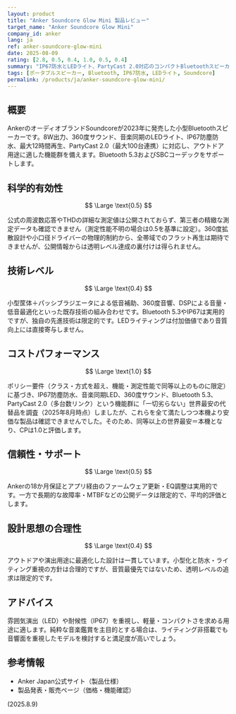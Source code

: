 ```yaml
---
layout: product
title: "Anker Soundcore Glow Mini 製品レビュー"
target_name: "Anker Soundcore Glow Mini"
company_id: anker
lang: ja
ref: anker-soundcore-glow-mini
date: 2025-08-09
rating: [2.8, 0.5, 0.4, 1.0, 0.5, 0.4]
summary: "IP67防水とLEDライト、PartyCast 2.0対応のコンパクトBluetoothスピーカー。音質は小型相応だが、同機能群での実売最安によりCPは高い。"
tags: [ポータブルスピーカー, Bluetooth, IP67防水, LEDライト, Soundcore]
permalink: /products/ja/anker-soundcore-glow-mini/
---
```


## 概要

AnkerのオーディオブランドSoundcoreが2023年に発売した小型Bluetoothスピーカーです。8W出力、360度サウンド、音楽同期のLEDライト、IP67防塵防水、最大12時間再生、PartyCast 2.0（最大100台連携）に対応し、アウトドア用途に適した機能群を備えます。Bluetooth 5.3およびSBCコーデックをサポートします。

## 科学的有効性

$$ \Large \text{0.5} $$

公式の周波数応答やTHDの詳細な測定値は公開されておらず、第三者の精緻な測定データも確認できません（測定性能不明の場合は0.5を基準に設定）。360度拡散設計や小口径ドライバーの物理的制約から、全帯域でのフラット再生は期待できませんが、公開情報からは透明レベル達成の裏付けは得られません。

## 技術レベル

$$ \Large \text{0.4} $$

小型筐体＋パッシブラジエータによる低音補助、360度音響、DSPによる音量・低音最適化といった既存技術の組み合わせです。Bluetooth 5.3やIP67は実用的ですが、独自の先進技術は限定的です。LEDライティングは付加価値であり音質向上には直接寄与しません。

## コストパフォーマンス

$$ \Large \text{1.0} $$

ポリシー要件（クラス・方式を超え、機能・測定性能で同等以上のものに限定）に基づき、IP67防塵防水、音楽同期LED、360度サウンド、Bluetooth 5.3、PartyCast 2.0（多台数リンク）という機能群に「一切劣らない」世界最安の代替品を調査（2025年8月時点）しましたが、これらを全て満たしつつ本機より安価な製品は確認できませんでした。そのため、同等以上の世界最安＝本機となり、CPは1.0と評価します。

## 信頼性・サポート

$$ \Large \text{0.5} $$

Ankerの18か月保証とアプリ経由のファームウェア更新・EQ調整は実用的です。一方で長期的な故障率・MTBFなどの公開データは限定的で、平均的評価とします。

## 設計思想の合理性

$$ \Large \text{0.4} $$

アウトドアや演出用途に最適化した設計は一貫しています。小型化と防水・ライティング重視の方針は合理的ですが、音質最優先ではないため、透明レベルの追求は限定的です。

## アドバイス

雰囲気演出（LED）や耐候性（IP67）を重視し、軽量・コンパクトさを求める用途に適します。純粋な音楽鑑賞を主目的とする場合は、ライティング非搭載でも音響面を重視したモデルを検討すると満足度が高いでしょう。

## 参考情報

- Anker Japan公式サイト（製品仕様）
- 製品発表・販売ページ（価格・機能確認）

(2025.8.9)



